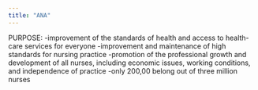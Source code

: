 ```yaml
---
title: "ANA"
---
```

PURPOSE:
-improvement of the standards of health and access to health-care services for everyone
-improvement and maintenance of high standards for nursing practice
-promotion of the professional growth and development of all nurses, including economic issues, working conditions, and independence of practice
-only 200,00 belong out of three million nurses

